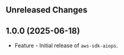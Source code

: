 Unreleased Changes
------------------

1.0.0 (2025-06-18)
------------------

* Feature - Initial release of `aws-sdk-aiops`.

